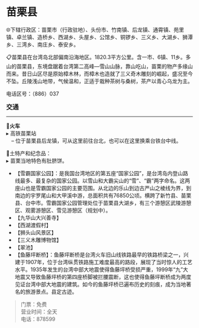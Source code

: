 # 苗栗县  
🌐下辖行政区：苗栗市（行政驻地）、头份市、竹南镇、后龙镇、通霄镇、苑里镇、卓兰镇、造桥乡、西湖乡、头屋乡、公馆乡、铜锣乡、三义乡、大湖乡、狮潭乡、三湾乡、南庄乡、泰安乡。  

📋苗栗县在台湾岛北部偏南沿海地区。1820.3平方公里。含一市、6镇、11乡。多山的苗栗县，东境盘踞着台湾第二高峰—雪山山脉，靠山吃山，苗栗的物产多缘山而来。昔日山区尽是原始樟木林，而樟木也造就了三义奇木雕刻的崛起，盛况至今不坠。丘陵浅山地带，气候温和，正适于栽种茶树与桑树，茶产以青心乌龙为主。  

电话区号：（886）037  

<big>**交通**</big>  
***  
🚈**火车**  
▸ 高铁苗栗站  
　– 位于苗栗县后龙镇，可从这里前往台北，也可以在这里换乘台铁台中线。  

🧊土特产和纪念品：  
▸ 苗栗当地特色有肚脐饼。  

* 【雪霸国家公园】：是我国台湾地区的第五座“国家公园”，是台湾岛内登山路线最多、最复杂的国家公园。以雪山和大霸尖山的“雪”、“霸”两字命名。这两座山也是雪霸国家公园的主要范围。从北边的乐山到边古严山之棱线为界，到南边的宇罗尾山和大甲溪中游，总面积共有76850公顷。横跨了新竹县、苗栗县、台中市。雪霸国家公园管理处位于苗栗县大湖乡，有三个游憩区武陵游憩区、观雾游憩区、雪见游憩区（规划中）。  
* 【九华山大兴善寺】  
* 【西湖渡假村】  
* 【狮头山风景区】  
* 【三义木雕博物馆】  
* 【翠池】  
* 【鱼藤坪断桥】：鱼藤坪断桥是台湾火车旧山线铁路最早的铁路桥梁之一，兴建于1907年，位于台湾纵贯铁路施工难度最高的路段，展现了当时惊人的工艺水平。1935年发生的台湾中部大地震使得鱼藤坪桥受损严重，1999年“九”大地震又导致鱼藤坪桥的第四座桥脚被拦腰震断，这也使得鱼藤坪断桥成为两度见证台湾中部大地震的建筑。如今的鱼藤坪桥已遍布历史的刻痕，成为当地著名的旅游景点。县定古迹。  
> 门票：免费  
> 营业时间：全天  
> 电话：878599  
